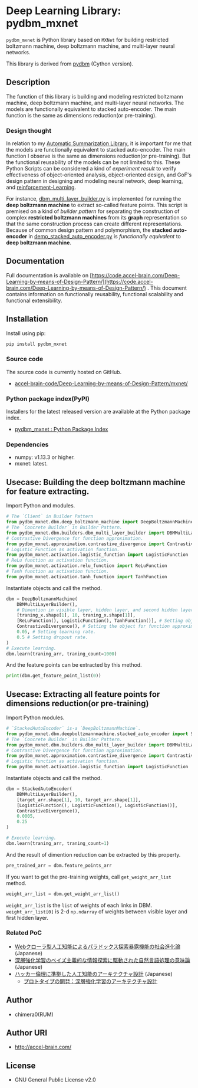 # Deep Learning Library: pydbm_mxnet

`pydbm_mxnet` is Python library based on `MXNet` for building restricted boltzmann machine, deep boltzmann machine, and multi-layer neural networks. 

This library is derived from [pydbm](https://github.com/chimera0/accel-brain-code/tree/master/Deep-Learning-by-means-of-Design-Pattern) (Cython version).

## Description

The function of this library is building and modeling restricted boltzmann machine, deep boltzmann machine, and multi-layer neural networks. The models are functionally equivalent to stacked auto-encoder. The main function is the same as dimensions reduction(or pre-training).

### Design thought

In relation to my [Automatic Summarization Library](https://github.com/chimera0/accel-brain-code/tree/master/Automatic-Summarization), it is important for me that the models are functionally equivalent to stacked auto-encoder. The main function I observe is the same as dimensions reduction(or pre-training). But the functional reusability of the models can be not limited to this. These Python Scripts can be considered a kind of *experiment result* to verify effectiveness of object-oriented analysis, object-oriented design, and GoF's design pattern in designing and modeling neural network, deep learning, and [reinforcement-Learning](https://github.com/chimera0/accel-brain-code/tree/master/Reinforcement-Learning).

For instance, [dbm_multi_layer_builder.py](https://github.com/chimera0/accel-brain-code/blob/master/Deep-Learning-by-means-of-Design-Pattern/mxnet/pydbm_mxnet/dbm/builders/dbm_multi_layer_builder.py) is implemented for running the **deep boltzmann machine** to extract so-called feature points. This script is premised on a kind of *builder pattern* for separating the construction of complex **restricted boltzmann machines** from its **graph** representation so that the same construction process can create different representations. Because of common design pattern and polymorphism, the **stacked auto-encoder** in [demo_stacked_auto_encoder.py](https://github.com/chimera0/accel-brain-code/blob/master/Deep-Learning-by-means-of-Design-Pattern/mxnet/demo_stacked_auto_encoder.py) is *functionally equivalent* to **deep boltzmann machine**.

## Documentation

Full documentation is available on [https://code.accel-brain.com/Deep-Learning-by-means-of-Design-Pattern/](https://code.accel-brain.com/Deep-Learning-by-means-of-Design-Pattern/) . This document contains information on functionally reusability, functional scalability and functional extensibility.

## Installation

Install using pip:

```sh
pip install pydbm_mxnet
```

### Source code

The source code is currently hosted on GitHub.

- [accel-brain-code/Deep-Learning-by-means-of-Design-Pattern/mxnet/](https://github.com/chimera0/accel-brain-code/tree/master/Deep-Learning-by-means-of-Design-Pattern/mxnet/)

### Python package index(PyPI)

Installers for the latest released version are available at the Python package index.

- [pydbm_mxnet : Python Package Index](https://pypi.python.org/pypi/pydbm_mxnet)

### Dependencies

- numpy: v1.13.3 or higher.
- mxnet: latest.

## Usecase: Building the deep boltzmann machine for feature extracting.

Import Python and modules.

```python
# The `Client` in Builder Pattern
from pydbm_mxnet.dbm.deep_boltzmann_machine import DeepBoltzmannMachine
# The `Concrete Builder` in Builder Pattern.
from pydbm_mxnet.dbm.builders.dbm_multi_layer_builder import DBMMultiLayerBuilder
# Contrastive Divergence for function approximation.
from pydbm_mxnet.approximation.contrastive_divergence import ContrastiveDivergence
# Logistic Function as activation function.
from pydbm_mxnet.activation.logistic_function import LogisticFunction
# ReLu function as activation function.
from pydbm_mxnet.activation.relu_function import ReLuFunction
# Tanh function as activation function.
from pydbm_mxnet.activation.tanh_function import TanhFunction
```

Instantiate objects and call the method.

```python
dbm = DeepBoltzmannMachine(
    DBMMultiLayerBuilder(),
    # Dimention in visible layer, hidden layer, and second hidden layer.
    [traning_x.shape[1], 10, traning_x.shape[1]],
    [ReLuFunction(), LogisticFunction(), TanhFunction()], # Setting objects for activation function.
    ContrastiveDivergence(), # Setting the object for function approximation.
    0.05, # Setting learning rate.
    0.5 # Setting dropout rate.
)
# Execute learning.
dbm.learn(traning_arr, traning_count=1000)
```

And the feature points can be extracted by this method.

```python
print(dbm.get_feature_point_list(0))
```

## Usecase: Extracting all feature points for dimensions reduction(or pre-training)

Import Python modules.

```python
# `StackedAutoEncoder` is-a `DeepBoltzmannMachine`.
from pydbm_mxnet.dbm.deepboltzmannmachine.stacked_auto_encoder import StackedAutoEncoder
# The `Concrete Builder` in Builder Pattern.
from pydbm_mxnet.dbm.builders.dbm_multi_layer_builder import DBMMultiLayerBuilder
# Contrastive Divergence for function approximation.
from pydbm_mxnet.approximation.contrastive_divergence import ContrastiveDivergence
# Logistic function as activation function.
from pydbm_mxnet.activation.logistic_function import LogisticFunction
```

Instantiate objects and call the method.

```python
dbm = StackedAutoEncoder(
    DBMMultiLayerBuilder(),
    [target_arr.shape[1], 10, target_arr.shape[1]],
    [LogisticFunction(), LogisticFunction(), LogisticFunction()],
    ContrastiveDivergence(),
    0.0005,
    0.25
)

# Execute learning.
dbm.learn(traning_arr, traning_count=1)
```

And the result of dimention reduction can be extracted by this property.

```python
pre_trained_arr = dbm.feature_points_arr
```

If you want to get the pre-training weights, call `get_weight_arr_list` method.

```python
weight_arr_list = dbm.get_weight_arr_list()
```

`weight_arr_list` is the `list` of weights of each links in DBM. `weight_arr_list[0]` is 2-d `np.ndarray` of weights between visible layer and first hidden layer.

### Related PoC

- [Webクローラ型人工知能によるパラドックス探索暴露機能の社会進化論](https://accel-brain.com/social-evolution-of-exploration-and-exposure-of-paradox-by-web-crawling-type-artificial-intelligence/) (Japanese)
- [深層強化学習のベイズ主義的な情報探索に駆動された自然言語処理の意味論](https://accel-brain.com/semantics-of-natural-language-processing-driven-by-bayesian-information-search-by-deep-reinforcement-learning/) (Japanese)
- [ハッカー倫理に準拠した人工知能のアーキテクチャ設計](https://accel-brain.com/architectural-design-of-artificial-intelligence-conforming-to-hacker-ethics/) (Japanese)
    - [プロトタイプの開発：深層強化学習のアーキテクチャ設計](https://accel-brain.com/architectural-design-of-artificial-intelligence-conforming-to-hacker-ethics/5/#i-2)

## Author

- chimera0(RUM)

## Author URI

- http://accel-brain.com/

## License

- GNU General Public License v2.0
